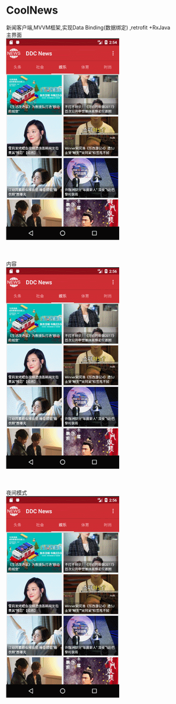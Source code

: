 # CoolNews
新闻客户端,MVVM框架,实现Data Binding(数据绑定) ,retrofit +RxJava
<br>
主界面 <br>
![](https://github.com/hylinslove/CoolNews/raw/master/image/1.gif)
<br>
<br>
<br>
<br>
内容 <br>
![](https://github.com/hylinslove/CoolNews/raw/master/image/2.gif)
<br>
<br>
<br>
<br>
夜间模式 <br>
![](https://github.com/hylinslove/CoolNews/raw/master/image/3.gif)
